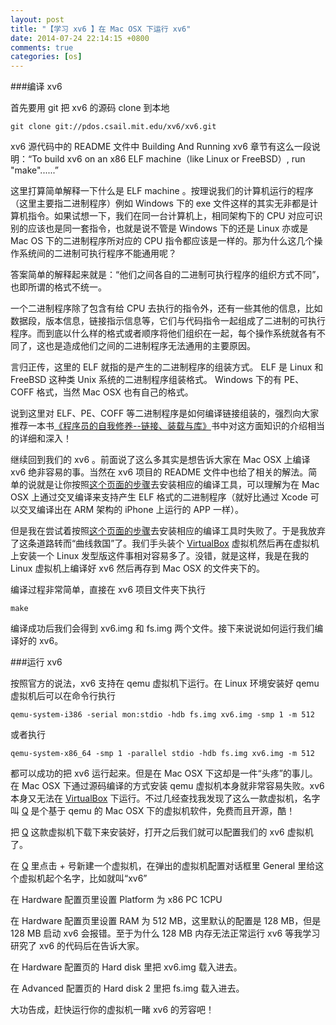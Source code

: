 ```yaml
---
layout: post
title: "【学习 xv6 】在 Mac OSX 下运行 xv6"
date: 2014-07-24 22:14:15 +0800
comments: true
categories: [os]
---
```


###编译 xv6

首先要用 git 把 xv6 的源码 clone 到本地

```
git clone git://pdos.csail.mit.edu/xv6/xv6.git
```

xv6 源代码中的 README 文件中 Building And Running xv6 章节有这么一段说明：“To build xv6 on an x86 ELF machine（like Linux or FreeBSD）, run "make"......”

这里打算简单解释一下什么是 ELF machine 。按理说我们的计算机运行的程序（这里主要指二进制程序）例如 Windows 下的 exe 文件这样的其实无非都是计算机指令。如果试想一下，我们在同一台计算机上，相同架构下的 CPU 对应可识别的应该也是同一套指令，也就是说不管是 Windows 下的还是 Linux 亦或是 Mac OS 下的二进制程序所对应的 CPU 指令都应该是一样的。那为什么这几个操作系统间的二进制可执行程序不能通用呢？

答案简单的解释起来就是：“他们之间各自的二进制可执行程序的组织方式不同”，也即所谓的格式不统一。

一个二进制程序除了包含有给 CPU 去执行的指令外，还有一些其他的信息，比如数据段，版本信息，链接指示信息等，它们与代码指令一起组成了二进制的可执行程序。而到底以什么样的格式或者顺序将他们组织在一起，每个操作系统就各有不同了，这也是造成他们之间的二进制程序无法通用的主要原因。

言归正传，这里的 ELF 就指的是产生的二进制程序的组装方式。 ELF 是 Linux 和 FreeBSD 这种类 Unix 系统的二进制程序组装格式。 Windows 下的有 PE、COFF 格式，当然 Mac OSX 也有自己的格式。

说到这里对 ELF、PE、COFF 等二进制程序是如何编译链接组装的，强烈向大家推荐一本书[《程序员的自我修养--链接、装载与库》](http://product.china-pub.com/195439)书中对这方面知识的介绍相当的详细和深入！

继续回到我们的 xv6 。前面说了这么多其实是想告诉大家在 Mac OSX 上编译 xv6 绝非容易的事。当然在 xv6 项目的 README 文件中也给了相关的解法。简单的说就是让你按照[这个页面的步骤](http://pdos.csail.mit.edu/6.828/2012/tools.html)去安装相应的编译工具，可以理解为在 Mac OSX 上通过交叉编译来支持产生 ELF 格式的二进制程序（就好比通过 Xcode 可以交叉编译出在 ARM 架构的 iPhone 上运行的 APP 一样）。

但是我在尝试着按照[这个页面的步骤](http://pdos.csail.mit.edu/6.828/2012/tools.html)去安装相应的编译工具时失败了。于是我放弃了这条道路转而“曲线救国”了。我们手头装个 [VirtualBox](http://www.virtualbox.org) 虚拟机然后再在虚拟机上安装一个 Linux 发型版这件事相对容易多了。没错，就是这样，我是在我的 Linux 虚拟机上编译好 xv6 然后再存到 Mac OSX 的文件夹下的。

编译过程非常简单，直接在 xv6 项目文件夹下执行

```
make
```

编译成功后我们会得到 xv6.img 和 fs.img 两个文件。接下来说说如何运行我们编译好的 xv6。

###运行 xv6

按照官方的说法，xv6 支持在 qemu 虚拟机下运行。在 Linux 环境安装好 qemu 虚拟机后可以在命令行执行

```
qemu-system-i386 -serial mon:stdio -hdb fs.img xv6.img -smp 1 -m 512
```

或者执行

```
qemu-system-x86_64 -smp 1 -parallel stdio -hdb fs.img xv6.img -m 512
```

都可以成功的把 xv6 运行起来。但是在 Mac OSX 下这却是一件“头疼”的事儿。在 Mac OSX 下通过源码编译的方式安装 qemu 虚拟机本身就非常容易失败。xv6 本身又无法在 [VirtualBox](http://www.virtualbox.org) 下运行。不过几经查找我发现了这么一款虚拟机，名字叫 [Q](http://www.kju-app.org/) 是个基于 qemu 的 Mac OSX 下的虚拟机软件，免费而且开源，酷！

把 [Q](http://www.kju-app.org/) 这款虚拟机下载下来安装好，打开之后我们就可以配置我们的 xv6 虚拟机了。

在 [Q](http://www.kju-app.org/) 里点击 + 号新建一个虚拟机，在弹出的虚拟机配置对话框里 General 里给这个虚拟机起个名字，比如就叫“xv6”

在 Hardware 配置页里设置 Platform 为 x86 PC 1CPU

在 Hardware 配置页里设置 RAM 为 512 MB，这里默认的配置是 128 MB，但是 128 MB 启动 xv6 会报错。至于为什么 128 MB 内存无法正常运行 xv6 等我学习研究了 xv6 的代码后在告诉大家。

在 Hardware 配置页的 Hard disk 里把 xv6.img 载入进去。

在 Advanced 配置页的 Hard disk 2 里把 fs.img 载入进去。

大功告成，赶快运行你的虚拟机一睹 xv6 的芳容吧！

